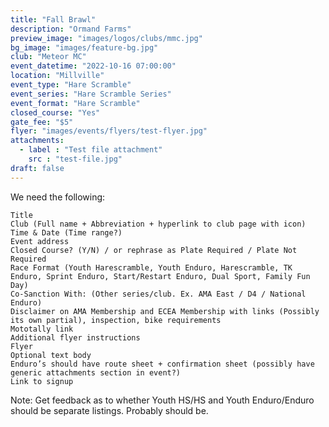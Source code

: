 ```yaml
---
title: "Fall Brawl"
description: "Ormand Farms"
preview_image: "images/logos/clubs/mmc.jpg"
bg_image: "images/feature-bg.jpg"
club: "Meteor MC"
event_datetime: "2022-10-16 07:00:00"
location: "Millville"
event_type: "Hare Scramble"
event_series: "Hare Scramble Series"
event_format: "Hare Scramble"
closed_course: "Yes"
gate_fee: "$5"
flyer: "images/events/flyers/test-flyer.jpg"
attachments:
  - label : "Test file attachment"
    src : "test-file.jpg"
draft: false
---
```


We need the following:

    Title
    Club (Full name + Abbreviation + hyperlink to club page with icon)
    Time & Date (Time range?)
    Event address
    Closed Course? (Y/N) / or rephrase as Plate Required / Plate Not Required
    Race Format (Youth Harescramble, Youth Enduro, Harescramble, TK Enduro, Sprint Enduro, Start/Restart Enduro, Dual Sport, Family Fun Day)
    Co-Sanction With: (Other series/club. Ex. AMA East / D4 / National Enduro)
    Disclaimer on AMA Membership and ECEA Membership with links (Possibly its own partial), inspection, bike requirements
    Mototally link
    Additional flyer instructions
    Flyer
    Optional text body
    Enduro’s should have route sheet + confirmation sheet (possibly have generic attachments section in event?)
    Link to signup

Note: Get feedback as to whether Youth HS/HS and Youth Enduro/Enduro should be separate listings. Probably should be.
